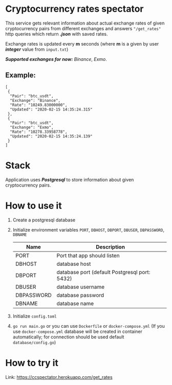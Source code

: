 # Cryptocurrency rates spectator

This service gets relevant information about actual exchange rates of given cryptocurrency pairs from different exchanges and answers `"/get_rates"` http queries which return **_.json_** with saved rates.

Exchange rates is updated every **m** seconds (where **m** is a given by user **_integer_** value from `input.txt`)

**_Supported exchanges for now:_** _Binance_, _Exmo_.

## Example:
```
[
 {
  "Pair": "btc_usdt",
  "Exchange": "Binance",
  "Rate": "10249.83000000",
  "Updated": "2020-02-15 14:35:24.315"
 },
 {
  "Pair": "btc_usdt",
  "Exchange": "Exmo",
  "Rate": "10278.33958778",
  "Updated": "2020-02-15 14:35:24.139"
 }
]
```

# Stack

Application uses **_Postgresql_** to store information about given cryptocurrency pairs.

# How to use it

1. Create a postgresql database

2. Initialize environment variables `PORT`, `DBHOST`, `DBPORT`, `DBUSER`, `DBPASSWORD`, `DBNAME`

      Name | Description
      -----|------------
      PORT | Port that app should listen
      DBHOST | database host
      DBPORT | database port (default Postgresql port: 5432)
      DBUSER  | database username
      DBPASSWORD | database password
      DBNAME | database name

3. Initialize `config.toml` 

4. `go run main.go` or you can use `Dockerfile` or `docker-compose.yml` (If you use `docker-compose.yml` database will be created in container automatically; for connection should be used default `database/config.go`)
  
# How to try it

Link: https://ccspectator.herokuapp.com/get_rates

